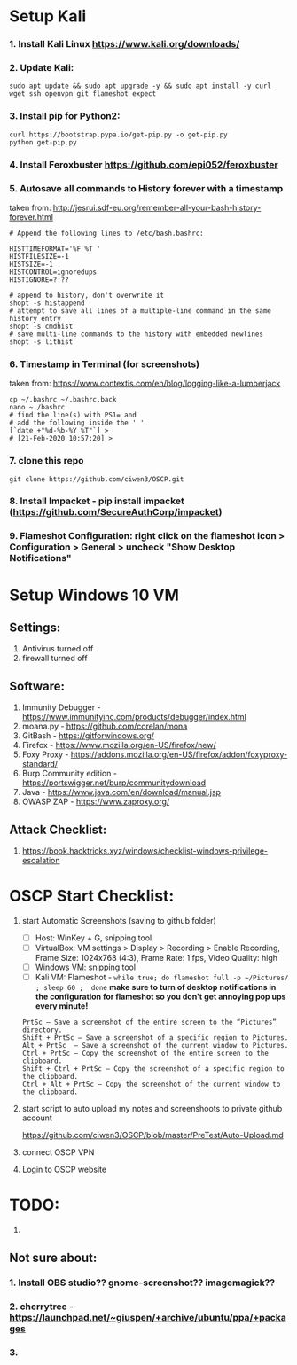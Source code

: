 # Setup Kali

### 1. Install Kali Linux https://www.kali.org/downloads/

### 2. Update Kali: 
```
sudo apt update && sudo apt upgrade -y && sudo apt install -y curl wget ssh openvpn git flameshot expect
```

### 3. Install pip for Python2: 
```
curl https://bootstrap.pypa.io/get-pip.py -o get-pip.py
python get-pip.py
```

### 4. Install Feroxbuster https://github.com/epi052/feroxbuster

### 5. Autosave all commands to History forever with a timestamp
taken from: http://jesrui.sdf-eu.org/remember-all-your-bash-history-forever.html
```
# Append the following lines to /etc/bash.bashrc:

HISTTIMEFORMAT='%F %T '
HISTFILESIZE=-1
HISTSIZE=-1
HISTCONTROL=ignoredups
HISTIGNORE=?:??

# append to history, don't overwrite it
shopt -s histappend                 
# attempt to save all lines of a multiple-line command in the same history entry
shopt -s cmdhist
# save multi-line commands to the history with embedded newlines
shopt -s lithist
```

### 6. Timestamp in Terminal (for screenshots)
taken from: https://www.contextis.com/en/blog/logging-like-a-lumberjack
```
cp ~/.bashrc ~/.bashrc.back
nano ~./bashrc
# find the line(s) with PS1= and 
# add the following inside the ' '
[`date +"%d-%b-%Y %T"`] > 
# [21-Feb-2020 10:57:20] > 
```

### 7. clone this repo 
```
git clone https://github.com/ciwen3/OSCP.git
```

### 8. Install Impacket - pip install impacket (https://github.com/SecureAuthCorp/impacket)

### 9. Flameshot Configuration: right click on the flameshot icon > Configuration > General > uncheck "Show Desktop Notifications"

# Setup Windows 10 VM
## Settings:
1. Antivirus turned off
2. firewall turned off

## Software:
1. Immunity Debugger - https://www.immunityinc.com/products/debugger/index.html
2. moana.py - https://github.com/corelan/mona
3. GitBash - https://gitforwindows.org/
4. Firefox - https://www.mozilla.org/en-US/firefox/new/
5. Foxy Proxy - https://addons.mozilla.org/en-US/firefox/addon/foxyproxy-standard/
6. Burp Community edition - https://portswigger.net/burp/communitydownload
7. Java - https://www.java.com/en/download/manual.jsp
8. OWASP ZAP - https://www.zaproxy.org/

## Attack Checklist:
1. https://book.hacktricks.xyz/windows/checklist-windows-privilege-escalation

# OSCP Start Checklist:
1. start Automatic Screenshots (saving to github folder)
	- [ ] Host: WinKey + G, snipping tool
	- [ ] VirtualBox: VM settings > Display > Recording > Enable Recording, Frame Size: 1024x768 (4:3), Frame Rate: 1 fps, Video Quality: high
	- [ ] Windows VM: snipping tool
	- [ ] Kali VM: Flameshot - ```while true; do flameshot full -p ~/Pictures/ ; sleep 60 ;  done``` **make sure to turn of desktop notifications in the configuration for flameshot so you don't get annoying pop ups every minute!**
	
	```
	PrtSc – Save a screenshot of the entire screen to the “Pictures” directory.
	Shift + PrtSc – Save a screenshot of a specific region to Pictures.
	Alt + PrtSc  – Save a screenshot of the current window to Pictures.
	Ctrl + PrtSc – Copy the screenshot of the entire screen to the clipboard.
	Shift + Ctrl + PrtSc – Copy the screenshot of a specific region to the clipboard.
	Ctrl + Alt + PrtSc – Copy the screenshot of the current window to the clipboard.
	```
2. start script to auto upload my notes and screenshoots to private github account

	https://github.com/ciwen3/OSCP/blob/master/PreTest/Auto-Upload.md
3. connect OSCP VPN
4. Login to OSCP website

# TODO:
1. 

## Not sure about:
### 1. Install OBS studio?? gnome-screenshot?? imagemagick??
### 2. cherrytree - https://launchpad.net/~giuspen/+archive/ubuntu/ppa/+packages
### 3. 
